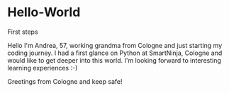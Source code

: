 # Hello-World
First steps

Hello 
I'm Andrea, 57, working grandma from Cologne and just starting my coding journey. I had a first glance on Python at SmartNinja, Cologne and would like to get deeper into this world. I'm looking forward to interesting learning experiences :-)

Greetings from Cologne and keep safe!
